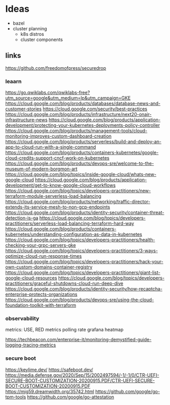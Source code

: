# Ideas

- bazel
- cluster planning
  - k8s distros
  - cluster components

## links

https://github.com/freedomofpress/securedrop

### leaarn

https://go.qwiklabs.com/qwiklabs-free?utm_source=google&utm_medium=lp&utm_campaign=GKE
https://cloud.google.com/blog/products/databases/database-news-and-customer-stories
https://cloud.google.com/security/best-practices
https://cloud.google.com/blog/products/infrastructure/next20-onair-infrastructure-news
https://cloud.google.com/blog/products/application-development/protecting-your-kubernetes-deployments-policy-controller
https://cloud.google.com/blog/products/management-tools/cloud-monitoring-improves-custom-dashboard-creation
https://cloud.google.com/blog/products/serverless/build-and-deploy-an-app-to-cloud-run-with-a-single-command
https://cloud.google.com/blog/products/containers-kubernetes/google-cloud-credits-support-cncf-work-on-kubernetes
https://cloud.google.com/blog/products/devops-sre/welcome-to-the-museum-of-modern-borgmon-art
https://cloud.google.com/blog/topics/inside-google-cloud/whats-new-google-cloud
https://cloud.google.com/blog/products/application-development/get-to-know-google-cloud-workflows
https://cloud.google.com/blog/topics/developers-practitioners/new-terraform-module-serverless-load-balancing
https://cloud.google.com/blog/products/networking/traffic-director-extends-its-service-mesh-to-non-gcp-endpoints
https://cloud.google.com/blog/products/identity-security/container-threat-detection-is-ga
https://cloud.google.com/blog/topics/developers-practitioners/serverless-load-balancing-terraform-hard-way
https://cloud.google.com/blog/products/containers-kubernetes/understanding-configuration-as-data-in-kubernetes
https://cloud.google.com/blog/topics/developers-practitioners/health-checking-your-grpc-servers-gke
https://cloud.google.com/blog/topics/developers-practitioners/3-ways-optimize-cloud-run-response-times
https://cloud.google.com/blog/topics/developers-practitioners/hack-your-own-custom-domains-container-registry
https://cloud.google.com/blog/topics/developers-practitioners/giant-list-google-cloud-resources
https://cloud.google.com/blog/topics/developers-practitioners/graceful-shutdowns-cloud-run-deep-dive
https://cloud.google.com/blog/products/identity-security/how-recaptcha-enterprise-protects-organizations
https://cloud.google.com/blog/products/devops-sre/using-the-cloud-foundation-toolkit-with-terraform

### observability

metrics: USE, RED
metrics polling rate
grafana heatmap

https://techbeacon.com/enterprise-it/monitoring-demystified-guide-logging-tracing-metrics

### secure boot

https://keylime.dev/
https://safeboot.dev/
https://media.defense.gov/2020/Sep/15/2002497594/-1/-1/0/CTR-UEFI-SECURE-BOOT-CUSTOMIZATION-20200915.PDF/CTR-UEFI-SECURE-BOOT-CUSTOMIZATION-20200915.PDF
https://mjg59.dreamwidth.org/35742.html
https://github.com/google/go-tpm-tools
https://github.com/google/go-attestation
